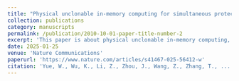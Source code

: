 ```yaml
---
title: "Physical unclonable in-memory computing for simultaneous protecting private data and deep learning models"
collection: publications
category: manuscripts
permalink: /publication/2010-10-01-paper-title-number-2
excerpt: 'This paper is about physical unclonable in-memory computing, a novel technique for compute-in-memory to achieve robust and effcient edge acceleration.'
date: 2025-01-25
venue: 'Nature Communications'
paperurl: 'https://www.nature.com/articles/s41467-025-56412-w'
citation: 'Yue, W., Wu, K., Li, Z., Zhou, J., Wang, Z., Zhang, T., ... & Yang, Y. (2025). Physical unclonable in-memory computing for simultaneous protecting private data and deep learning models. Nature Communications, 16(1), 1031.'
---
```



